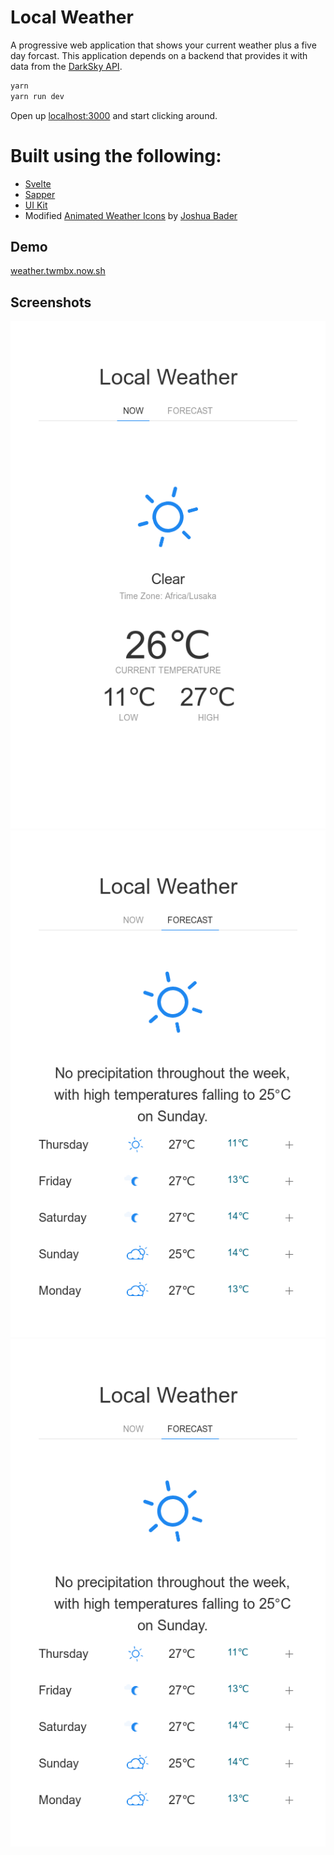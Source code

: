 # Local Weather

A progressive web application that shows your current weather plus a five day forcast. This application depends on a backend that provides it with data from the [DarkSky API](https://darksky.net/dev).

```bash
yarn
yarn run dev
```

Open up [localhost:3000](http://localhost:3000) and start clicking around.

# Built using the following:

- [Svelte](https://svelte.dev) 
- [Sapper](https://sapper.svelte.dev) 
- [UI Kit](https://getuikit.com/docs/card) 
- Modified [Animated Weather Icons](https://codepen.io/joshbader/pen/EjXgqr)  by [Joshua Bader](https://joshuabader.com/)

## Demo

[weather.twmbx.now.sh](https://weather.twmbx.now.sh)

## Screenshots

![Current Weather](Screenshot_1.png)
![Five Day Forecast](Screenshot_2.png)
![PWA Add To Homescreen](Screenshot_2.png)